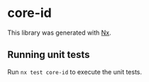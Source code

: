 # core-id

This library was generated with [Nx](https://nx.dev).

## Running unit tests

Run `nx test core-id` to execute the unit tests.
